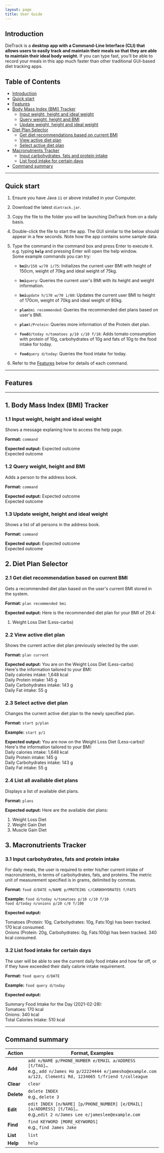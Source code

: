 ```yaml
---
layout: page
title: User Guide
---
```


## Introduction

DieTrack is a **desktop app with a Command-Line Interface (CLI) that allows users to easily track and maintain their meals so that they are able to maintain their ideal body weight.** If you can type fast, you’ll be able to record your meals in this app much faster than other traditional GUI-based diet tracking apps.

## Table of Contents

<!--ts-->
* [Introduction](#introduction)
* [Quick start](#quick-start)
* [Features](#features)
* [Body Mass Index (BMI) Tracker](#1-body-mass-index-bmi-tracker)
  * [Input weight, height and ideal weight](#11-input-weight-height-and-ideal-weight)
  * [Query weight, height and BMI](#12-query-weight-height-and-bmi)
  * [Update weight, height and ideal weight](#13-update-weight-height-and-ideal-weight)
* [Diet Plan Selector](#2-diet-plan-selector)
  * [Get diet recommendations based on current BMI](#21-get-diet-recommendations-based-on-current-bmi)
  * [View active diet plan](#22-view-active-diet-plan)
  * [Select active diet plan](#23-select-active-diet-plan)
* [Macronutrients Tracker](#3-macronutrients-tracker)
  * [Input carbohydrates, fats and protein intake](#31-input-carbohydrates-fats-and-protein-intake)
  * [List food intake for certain days](#32-list-food-intake-for-certain-days)
* [Command summary](#command-summary)
<!--te-->

--------------------------------------------------------------------------------------------------------------------

## Quick start

1. Ensure you have Java `11` or above installed in your Computer.

1. Download the latest `dietrack.jar`.

1. Copy the file to the folder you will be launching DieTrack from on a daily basis.

1. Double-click the file to start the app. The GUI similar to the below should appear in a few seconds. Note how the app contains some sample data.

1. Type the command in the command box and press Enter to execute it. e.g. typing **`help`** and pressing Enter will open the help window.<br>
   Some example commands you can try:

   * **`bmi`**`h/150 w/70 i/75`: Initializes the current user BMI with height of 150cm, weight of 70kg and ideal weight of 75kg.

   * **`bmi`**`query`: Queries the current user's BMI with its height and weight information.

   * **`bmi`**`update h/170 w/70 i/80`: Updates the current user BMI to height of 170cm, weight of 70kg and ideal weight of 80kg.

   * **`plan`**`bmi recommended`: Queries the recommended diet plans based on user's BMI.

   * **`plan`**`t/Protein`: Queries more information of the Protein diet plan.

   * **`food`**`d/today n/tomatoes p/10 c/10 f/10`: Adds tomato consumption with protein of 10g, carbohydrates of 10g and fats of 10g to the food intake for today.

   * **`food`**`query d/today`: Queries the food intake for today.

1. Refer to the [Features](#features) below for details of each command.

--------------------------------------------------------------------------------------------------------------------

## Features


--------------------------------------------------------------------------------------------------------------------

## 1. Body Mass Index (BMI) Tracker

### 1.1 Input weight, height and ideal weight

Shows a message explaning how to access the help page.

**Format:** `command`

**Expected output:**
Expected outcome\
Expected outcome


### 1.2 Query weight, height and BMI

Adds a person to the address book.

**Format:** `command`

**Expected output:**
Expected outcome\
Expected outcome

### 1.3 Update weight, height and ideal weight

Shows a list of all persons in the address book.

**Format:** `command`

**Expected output:**
Expected outcome\
Expected outcome

## 2. Diet Plan Selector

### 2.1 Get diet recommendation based on current BMI

Gets a recommended diet plan based on the user's current BMI stored in the system.

**Format:** `plan recommended bmi`

**Expected output:**
Here is the recommended diet plan for your BMI of 29.4:
1) Weight Loss Diet (Less-carbs)

### 2.2 View active diet plan

Shows the current active diet plan previously selected by the user.

**Format:** `plan current`

**Expected output:**
You are on the Weight Loss Diet (Less-carbs)\
Here's the information tailored to your BMI:\
Daily calories intake: 1,648 kcal\
Daily Protein intake: 145 g\
Daily Carbohydrates intake: 143 g\
Daily Fat intake: 55 g

### 2.3 Select active diet plan

Changes the current active diet plan to the newly specified plan.

**Format:** `start p/plan`

**Example:** `start p/1`

**Expected output:**
You are now on the Weight Loss Diet (Less-carbs)!\
Here's the information tailored to your BMI:\
Daily calories intake: 1,648 kcal\
Daily Protein intake: 145 g\
Daily Carbohydrates intake: 143 g\
Daily Fat intake: 55 g

### 2.4 List all available diet plans

Displays a list of available diet plans.

**Format:** `plans`

**Expected output:**
Here are the available diet plans:
1) Weight Loss Diet
2) Weight Gain Diet
3) Muscle Gain Diet

## 3. Macronutrients Tracker

### 3.1 Input carbohydrates, fats and protein intake

For daily meals, the user is required to enter his/her current intake of macronutrients, in terms of carbohydrates, fats, and proteins. The metric unit of measurement specified is in grams, delimited by commas.


**Format:** `food d/DATE n/NAME p/PROTEINS c/CARBOHYDRATES f/FATS`

**Example:** `food d/today n/tomatoes p/10 c/10 f/10`\
`food d/today n/onions p/20 c/0 f/100`

**Expected output:**

Tomatoes (Protein: 10g, Carbohydrates: 10g, Fats:10g) has been tracked. 170 kcal consumed.\
Onions (Protein: 20g, Carbohydrates: 0g, Fats:100g) has been tracked. 340 kcal consumed.

### 3.2 List food intake for certain days

The user will be able to see the current daily food intake and how far off, or if they have exceeded their daily calorie intake requirement.

**Format:** `food query d/DATE`

**Example:** `food query d/today`

**Expected output:**

Summary Food Intake for the Day (2021-02-28):\
Tomatoes: 170 kcal\
Onions: 340 kcal\
Total Calories Intake: 510 kcal


--------------------------------------------------------------------------------------------------------------------

## Command summary

Action | Format, Examples
--------|------------------
**Add** | `add n/NAME p/PHONE_NUMBER e/EMAIL a/ADDRESS [t/TAG]…​` <br> e.g., `add n/James Ho p/22224444 e/jamesho@example.com a/123, Clementi Rd, 1234665 t/friend t/colleague`
**Clear** | `clear`
**Delete** | `delete INDEX`<br> e.g., `delete 3`
**Edit** | `edit INDEX [n/NAME] [p/PHONE_NUMBER] [e/EMAIL] [a/ADDRESS] [t/TAG]…​`<br> e.g.,`edit 2 n/James Lee e/jameslee@example.com`
**Find** | `find KEYWORD [MORE_KEYWORDS]`<br> e.g., `find James Jake`
**List** | `list`
**Help** | `help`
